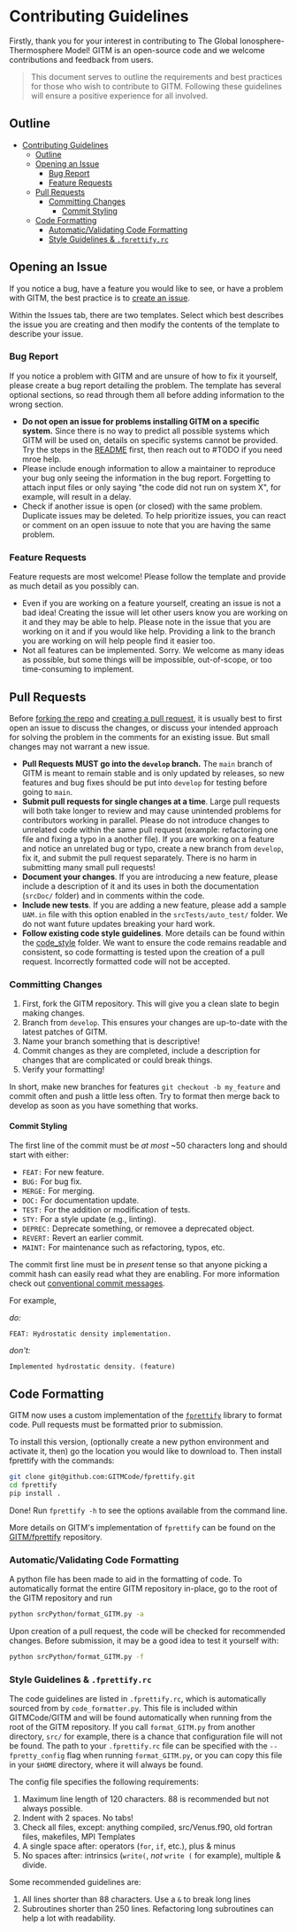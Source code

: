 # Contributing Guidelines

Firstly, thank you for your interest in contributing to The Global
Ionosphere-Thermosphere Model! GITM is an open-source code and we welcome contributions
and feedback from users.

> This document serves to outline the requirements and best practices for those who
wish to contribute to GITM. Following these guidelines will ensure a positive
experience for all involved.

## Outline

- [Contributing Guidelines](#contributing-guidelines)
  - [Outline](#outline)
  - [Opening an Issue](#opening-an-issue)
    - [Bug Report](#bug-report)
    - [Feature Requests](#feature-requests)
  - [Pull Requests](#pull-requests)
    - [Committing Changes](#committing-changes)
      - [Commit Styling](#commit-styling)
  - [Code Formatting](#code-formatting)
    - [Automatic/Validating Code Formatting](#automaticvalidating-code-formatting)
    - [Style Guidelines \& `.fprettify.rc`](#style-guidelines--fprettifyrc)

## Opening an Issue

If you notice a bug, have a feature you would like to see, or have a problem with GITM,
the best practice is to [create an issue](https://docs.github.com/en/issues/tracking-your-work-with-issues/creating-an-issue#creating-an-issue-from-a-repository).

Within the Issues tab, there are two templates. Select which best describes the issue you
are creating and then modify the contents of the template to describe your issue.

### Bug Report

If you notice a problem with GITM and are unsure of how to fix it yourself, please
create a bug report detailing the problem. The template has several optional sections,
so read through them all before adding information to the wrong section.

- **Do not open an issue for problems installing GITM on a specific system.** Since
there is no way to predict all possible systems which GITM will be used on, details on
specific systems cannot be provided. Try the steps in the [README](../README.md) first,
then reach out to #TODO if you need mroe help.
- Please include enough information to allow a maintainer to reproduce your bug
only seeing the information in the bug report. Forgetting to attach input files or
only saying "the code did not run on system X", for example, will result in a delay.
- Check if another issue is open (or closed) with the same problem. Duplicate issues
may be deleted. To help prioritize issues, you can react or comment on an open issuue
to note that you are having the same problem.

### Feature Requests

Feature requests are most welcome! Please follow the template and provide as much detail
as you possibly can.

- Even if you are working on a feature yourself, creating an issue is not a bad idea!
Creating the issue will let other users know you are working on it and they may be able
to help. Please note in the issue that you are working on it and if you would like
help. Providing a link to the branch you are working on will help people find it easier
too.
- Not all features can be implemented. Sorry. We welcome as many ideas as possible, but
some things will be impossible, out-of-scope, or too time-consuming to implement.

## Pull Requests

 Before [forking the repo](https://help.github.com/en/github/getting-started-with-github/fork-a-repo)
 and [creating a pull request](https://help.github.com/en/github/collaborating-with-issues-and-pull-requests/proposing-changes-to-your-work-with-pull-requests),
 it is usually best to first open an issue to discuss the changes, or discuss your
 intended approach for solving the problem in the comments for an existing issue.
 But small changes may not warrant a new issue.

- **Pull Requests MUST go into the `develop` branch.** The `main` branch of GITM is meant
to remain stable and is only updated by releases, so new features and bug fixes should be
put into `develop` for testing
before going to `main`.
- **Submit pull requests for single changes at a time**. Large pull requests will both
take longer to review and may cause unintended problems for contributors working in
parallel. Please do not introduce changes to unrelated code within the same pull request
(example: refactoring one file and fixing a typo in a another file). If you
are working on a feature and notice an unrelated bug or typo, create a new branch from
`develop`, fix it, and submit the pull request separately. There is no harm in
submitting many small pull requests!
- **Document your changes**. If you are introducing a new feature, please include
a description of it and its uses in both the documentation (`srcDoc/` folder) and
in comments within the code.
- **Include new tests**. If you are adding a new feature, please add a sample `UAM.in`
file with this option enabled in the `srcTests/auto_test/` folder. We do not want future updates
breaking your hard work.
- **Follow existing code style guidelines**. More details can be found within the
[code_style](../code_style/) folder. We want to ensure the code remains readable and
consistent, so code formatting is tested upon the creation of a pull request. Incorrectly
formatted code will not be accepted.

### Committing Changes

1. First, fork the GITM repository. This will give you a clean slate to begin making changes.
2. Branch from `develop`. This ensures your changes are up-to-date with the latest patches of GITM.
3. Name your branch something that is descriptive!
4. Commit changes as they are completed, include a description for changes that are complicated or could break things.
5. Verify your formatting!

In short, make new branches for features `git checkout -b my_feature` and commit
often and push a little less often. Try to format then merge back to develop as soon as
you have something that works.

#### Commit Styling

The first line of the commit must be *at most* ~50 characters long and
should start with either:

- `FEAT:` For new feature.
- `BUG:` For bug fix.
- `MERGE:` For merging.
- `DOC:` For documentation update.
- `TEST:` For the addition or modification of tests.
- `STY:` For a style update (e.g., linting).
- `DEPREC:` Deprecate something, or removee a deprecated object.
- `REVERT:` Revert an earlier commit.
- `MAINT:` For maintenance such as refactoring, typos, etc.

The commit first line must be in *present* tense so that anyone
picking a commit hash can easily read what they are enabling. For more
information check out [conventional commit
messages](https://www.conventionalcommits.org/en/v1.0.0/).

For example,

*do:*

```gh
FEAT: Hydrostatic density implementation.
```

*don't:*

```gh
Implemented hydrostatic density. (feature)
```

## Code Formatting

GITM now uses a custom implementation of the
[`fprettify`](https://github.com/GITMCode/fprettify) library to format code. Pull
requests must be formatted prior to submission.

To install this version, (optionally create a new python environment and activate it, then) go the location you would like to download to. Then install fprettify with the commands:

```sh
git clone git@github.com:GITMCode/fprettify.git
cd fprettify
pip install .
```

Done! Run `fprettify -h` to see the options available from the command line.

More details on GITM's implementation of `fprettify` can be found on the [GITM/fprettify](https://github.com/GITMCode/fprettify) repository.

### Automatic/Validating Code Formatting

A python file has been made to aid in the formatting of code. To automatically format the entire GITM repository in-place, go to the root of the GITM repository and run

```sh
python srcPython/format_GITM.py -a
```

Upon creation of a pull request, the code will be checked for recommended changes. Before
submission, it may be a good idea to test it yourself with:

```sh
python srcPython/format_GITM.py -f
```

### Style Guidelines & `.fprettify.rc`

The code guidelines are listed in `.fprettify.rc`, which is automatically sourced from by
`code_formatter.py`. This file is included within GITMCode/GITM and will be found
automatically when running from the root of the GITM repository. If you call `format_GITM.py`
from another directory, `src/` for example, there is a chance that configuration file will not
be found. The path to your `.fprettify.rc` file can be specified with the `--fpretty_config`
flag when running `format_GITM.py`, or you can copy this file in your `$HOME` directory, where
it will always be found.

The config file specifies the following requirements:

1. Maximum line length of 120 characters. 88 is recommended but not always possible.
2. Indent with 2 spaces. No tabs!
3. Check all files, except: anything compiled, src/Venus.f90, old fortran files, makefiles, MPI Templates
4. A single space after:  operators (`for`, `if`, etc.), plus & minus
5. No spaces after: intrinsics (`write(`, *not* `write (` for example), multiple & divide.

Some recommended guidelines are:

1. All lines shorter than 88 characters. Use a `&` to break long lines
2. Subroutines shorter than 250 lines. Refactoring long subroutines can help a lot with readability.
